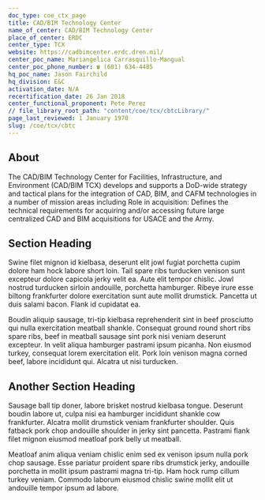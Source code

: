 ```yaml
---
doc_type: coe_ctx_page 
title: CAD/BIM Technology Center     
name_of_center: CAD/BIM Technology Center     
place_of_center: ERDC
center_type: TCX
website: https://cadbimcenter.erdc.dren.mil/
center_poc_name: Mariangelica Carrasquillo-Mangual 
center_poc_phone_number: ☎ (601) 634-4485
hq_poc_name: Jason Fairchild
hq_division: E&C
activation_date: N/A
recertification_date: 26 Jan 2018
center_functional_proponent: Pete Perez
// file_library_root_path: "content/coe/tcx/cbtcLibrary/" 
page_last_reviewed: 1 January 1970 
slug: /coe/tcx/cbtc
---
```


## About 

The CAD/BIM Technology Center for Facilities, Infrastructure, and Environment (CAD/BIM TCX) develops and supports a DoD-wide strategy and tactical plans for the integration of CAD, BIM, and CAFM technologies in a number of mission areas including Role in acquisition: Defines the technical requirements for acquiring and/or accessing future large centralized CAD and BIM acquisitions for USACE and the Army. 

 ## Section Heading 

 Swine filet mignon id kielbasa, deserunt elit jowl fugiat porchetta cupim dolore ham hock labore short loin. Tail spare ribs turducken venison sunt excepteur dolore capicola jerky velit ea. Aute elit tempor chislic. Jowl nostrud turducken sirloin andouille, porchetta hamburger. Ribeye irure esse biltong frankfurter dolore exercitation sunt aute mollit drumstick. Pancetta ut duis salami bacon. Flank id cupidatat ea. 

 Boudin aliquip sausage, tri-tip kielbasa reprehenderit sint in beef prosciutto qui nulla exercitation meatball shankle. Consequat ground round short ribs spare ribs, beef in meatball sausage sint pork nisi veniam deserunt excepteur. In velit aliqua hamburger pastrami ipsum picanha. Non eiusmod turkey, consequat lorem exercitation elit. Pork loin venison magna corned beef, labore incididunt qui. Alcatra ut nisi turducken. 

 ## Another Section Heading 

 Sausage ball tip doner, labore brisket nostrud kielbasa tongue. Deserunt boudin labore ut, culpa nisi ea hamburger incididunt shankle cow frankfurter. Alcatra mollit drumstick veniam frankfurter shoulder. Quis fatback pork chop andouille shoulder in jerky sint pancetta. Pastrami flank filet mignon eiusmod meatloaf pork belly ut meatball. 

 Meatloaf anim aliqua veniam chislic enim sed ex venison ipsum nulla pork chop sausage. Esse pariatur proident spare ribs drumstick jerky, andouille porchetta in mollit ipsum pastrami magna tri-tip. Ham hock rump cillum turkey veniam. Commodo laborum eiusmod chislic swine mollit elit ut andouille tempor ipsum ad labore. 

